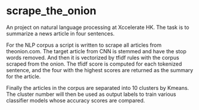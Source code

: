 ﻿# scrape_the_onion

An project on natural language processing at Xccelerate HK. The task is to summarize a news article in four sentences.

For the NLP corpus a script is written to scrape all articles from theonion.com. The target article from CNN is stemmed and have the stop words removed. And then it is vectorized by tfidf rules with the corpus scraped from the onion. The tfidf score is computed for each tokenized sentence, and the four with the highest scores are returned as the summary for the article.

Finally the articles in the corpus are separated into 10 clusters by Kmeans. The cluster number will then be used as output labels to train various classifier models whose accuracy scores are compared.
